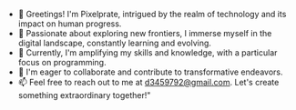 - 👋 Greetings! I'm Pixelprate, intrigued by the realm of technology and its impact on human progress.
- 👀 Passionate about exploring new frontiers, I immerse myself in the digital landscape, constantly learning and evolving.
- 🌱 Currently, I'm amplifying my skills and knowledge, with a particular focus on programming.
- 💞️ I'm eager to collaborate and contribute to transformative endeavors.
- 📫 Feel free to reach out to me at d3459792@gmail.com. 
  Let's create something extraordinary together!"

<!---
Pixelprate/Pixelprate is a ✨ special ✨ repository because its `README.md` (this file) appears on your GitHub profile.
You can click the Preview link to take a look at your changes.
--->
